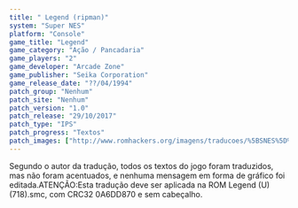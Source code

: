 ```yaml
---
title: " Legend (ripman)"
system: "Super NES"
platform: "Console"
game_title: "Legend"
game_category: "Ação / Pancadaria"
game_players: "2"
game_developer: "Arcade Zone"
game_publisher: "Seika Corporation"
game_release_date: "??/04/1994"
patch_group: "Nenhum"
patch_site: "Nenhum"
patch_version: "1.0"
patch_release: "29/10/2017"
patch_type: "IPS"
patch_progress: "Textos"
patch_images: ["http://www.romhackers.org/imagens/traducoes/%5BSNES%5D%20Legend%20-%20ripman%20-%201.png","http://www.romhackers.org/imagens/traducoes/%5BSNES%5D%20Legend%20-%20ripman%20-%202.png","http://www.romhackers.org/imagens/traducoes/%5BSNES%5D%20Legend%20-%20ripman%20-%203.png"]
---
```

Segundo o autor da tradução, todos os textos do jogo foram traduzidos, mas não foram acentuados, e nenhuma mensagem em forma de gráfico foi editada.ATENÇÃO:Esta tradução deve ser aplicada na ROM Legend (U) (718).smc, com CRC32 0A6DD870 e sem cabeçalho.